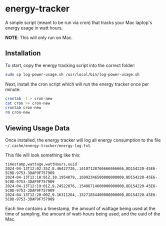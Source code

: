 # energy-tracker

A simple script (meant to be run via cron) that tracks your Mac laptop's energy usage in watt hours.

**NOTE**: This will only run on Mac.


## Installation

To start, copy the energy tracking script into the correct folder:

```bash
sudo cp log-power-usage.sh /usr/local/bin/log-power-usage.sh
```

Next, install the cron script which will run the energy tracker once per minute:

```bash
crontab -l > cron-new
cat cron >> cron-new
crontab cron-new
rm cron-new
```


## Viewing Usage Data

Once installed, the energy tracker will log all energy consumption to the file `~/.cache/energy-tracker/energy-log.txt`.

This file will look something like this:

```text
timestamp,wattage,wattHours,uuid
2024-04-13T12:02:35Z,8.46427726,.14107128766666666666,8D154220-45E6-5C0D-9753-3DAF9F757909
2024-04-13T12:18:01Z,10.1954079,.16992346500000000000,8D154220-45E6-5C0D-9753-3DAF9F757909
2024-04-13T12:19:01Z,9.24522876,.15408714600000000000,8D154220-45E6-5C0D-9753-3DAF9F757909
2024-04-13T12:20:00Z,9.16311264,.15271854400000000000,8D154220-45E6-5C0D-9753-3DAF9F757909
```

Each line contains a timestamp, the amount of wattage being used at the time of sampling, the amount of watt-hours being used, and the uuid of the Mac.
